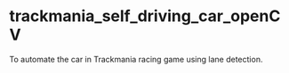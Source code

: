 # trackmania_self_driving_car_openCV
To automate the car in Trackmania racing game using lane detection.
